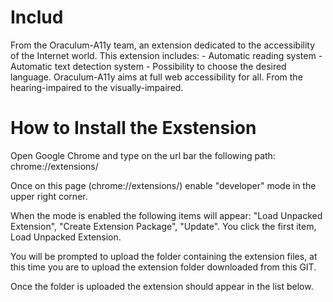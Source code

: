 # Includ
From the Oraculum-A11y team, an extension dedicated to the accessibility of the Internet world. This extension includes: - Automatic reading system - Automatic text detection system - Possibility to choose the desired language. Oraculum-A11y aims at full web accessibility for all. From the hearing-impaired to the visually-impaired.

# How to Install the Exstension
Open Google Chrome and type on the url bar the following path: chrome://extensions/

Once on this page (chrome://extensions/) enable "developer" mode in the upper right corner.

When the mode is enabled the following items will appear: "Load Unpacked Extension", "Create Extension Package", "Update".
You click the first item, Load Unpacked Extension.

You will be prompted to upload the folder containing the extension files, at this time you are to upload the extension folder downloaded from this GIT.

Once the folder is uploaded the extension should appear in the list below. 


